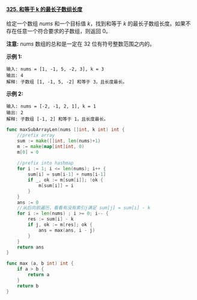 #### [325. 和等于 k 的最长子数组长度](https://leetcode-cn.com/problems/maximum-size-subarray-sum-equals-k/)

给定一个数组 *nums* 和一个目标值 *k*，找到和等于 *k* 的最长子数组长度。如果不存在任意一个符合要求的子数组，则返回 0。

**注意:**
 *nums* 数组的总和是一定在 32 位有符号整数范围之内的。

**示例 1:**

```
输入: nums = [1, -1, 5, -2, 3], k = 3
输出: 4 
解释: 子数组 [1, -1, 5, -2] 和等于 3，且长度最长。
```

**示例 2:**

```
输入: nums = [-2, -1, 2, 1], k = 1
输出: 2 
解释: 子数组 [-1, 2] 和等于 1，且长度最长。
```

```go
func maxSubArrayLen(nums []int, k int) int {
    //prefix array
	sum := make([]int, len(nums)+1)
	m := make(map[int]int, 0)
	m[0] = 0
    
	//prefix into hashmap
	for i := 1; i <= len(nums); i++ {
		sum[i] = sum[i-1] + nums[i-1]
		if _, ok := m[sum[i]]; !ok {
			m[sum[i]] = i
		}
	}
    ans := 0
    //从后向前遍历，看看有没有索引j满足 sum[j] = sum[i] - k
    for i := len(nums) ; i >= 0; i-- {
        res := sum[i] - k 
        if j, ok := m[res]; ok {
            ans = max(ans, i - j) 
        }
    }
    return ans
}

func max (a, b int) int {
    if a > b {
        return a
    }
    return b
}
```

